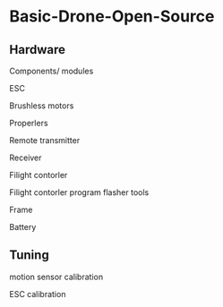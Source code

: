 # Basic-Drone-Open-Source

## Hardware 

Components/ modules 

ESC 

Brushless motors 

Properlers 

Remote transmitter 

Receiver 

Filight contorler 

Filight contorler program flasher tools

Frame 

Battery 


## Tuning

motion sensor calibration

ESC calibration 
